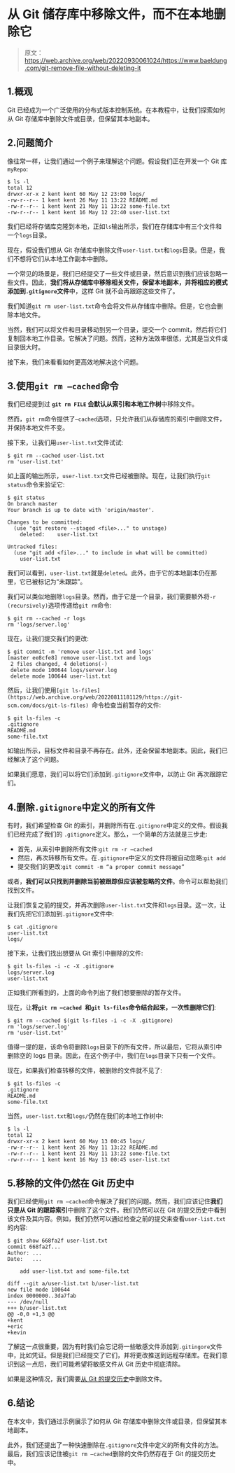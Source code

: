 # 从 Git 储存库中移除文件，而不在本地删除它

> 原文：<https://web.archive.org/web/20220930061024/https://www.baeldung.com/git-remove-file-without-deleting-it>

## 1.概观

Git 已经成为一个广泛使用的分布式版本控制系统。在本教程中，让我们探索如何从 Git 存储库中删除文件或目录，但保留其本地副本。

## 2.问题简介

像往常一样，让我们通过一个例子来理解这个问题。假设我们正在开发一个 Git 库`myRepo`:

```
$ ls -l
total 12
drwxr-xr-x 2 kent kent 60 May 12 23:00 logs/
-rw-r--r-- 1 kent kent 26 May 11 13:22 README.md
-rw-r--r-- 1 kent kent 21 May 11 13:22 some-file.txt
-rw-r--r-- 1 kent kent 16 May 12 22:40 user-list.txt
```

我们已经将存储库克隆到本地，正如`ls`输出所示，我们在存储库中有三个文件和一个`logs`目录。

现在，假设我们想从 Git 存储库中删除文件`user-list.txt`和`logs`目录。但是，我们不想将它们从本地工作副本中删除。

一个常见的场景是，我们已经提交了一些文件或目录，然后意识到我们应该忽略一些文件。因此，**我们将从存储库中移除相关文件，保留本地副本，并将相应的模式添加到`.gitignore`文件**中，这样 Git 就不会再跟踪这些文件了。

我们知道`git rm user-list.txt`命令会将文件从存储库中删除。但是，它也会删除本地文件。

当然，我们可以将文件和目录移动到另一个目录，提交一个 commit，然后将它们复制回本地工作目录。它解决了问题。然而，这种方法效率很低，尤其是当文件或目录很大时。

接下来，我们来看看如何更高效地解决这个问题。

## 3.使用`git rm –cached`命令

我们已经提到过 **`git rm FILE` 会默认从索引和本地工作树**中移除文件。

然而，`git rm`命令提供了`–cached`选项，只允许我们从存储库的索引中删除文件，并保持本地文件不变。

接下来，让我们用`user-list.txt`文件试试:

```
$ git rm --cached user-list.txt
rm 'user-list.txt' 
```

如上面的输出所示，`user-list.txt`文件已经被删除。现在，让我们执行`git status`命令来验证它:

```
$ git status
On branch master
Your branch is up to date with 'origin/master'.

Changes to be committed:
  (use "git restore --staged <file>..." to unstage)
	deleted:    user-list.txt

Untracked files:
  (use "git add <file>..." to include in what will be committed)
	user-list.txt 
```

我们可以看到，`user-list.txt`就是`deleted`。此外，由于它的本地副本仍在那里，它已被标记为“未跟踪”。

我们可以类似地删除`logs`目录。然而，由于它是一个目录，我们需要额外将`-r (recursively)`选项传递给`git rm`命令:

```
$ git rm --cached -r logs
rm 'logs/server.log'
```

现在，让我们提交我们的更改:

```
$ git commit -m 'remove user-list.txt and logs'
[master ee8cfe8] remove user-list.txt and logs
 2 files changed, 4 deletions(-)
 delete mode 100644 logs/server.log
 delete mode 100644 user-list.txt 
```

然后，让我们使用`[git ls-files](https://web.archive.org/web/20220811181129/https://git-scm.com/docs/git-ls-files) `命令检查当前暂存的文件:

```
$ git ls-files -c
.gitignore
README.md
some-file.txt 
```

如输出所示，目标文件和目录不再存在。此外，还会保留本地副本。因此，我们已经解决了这个问题。

如果我们愿意，我们可以将它们添加到`.gitignore`文件中，以防止 Git 再次跟踪它们。

## 4.删除`.gitignore`中定义的所有文件

有时，我们希望检查 Git 的索引，并删除所有在`.gitignore`中定义的文件。假设我们已经完成了我们的 `.gitignore`定义。那么，一个简单的方法就是三步走:

*   首先，从索引中删除所有文件:`git rm -r –cached`
*   然后，再次转移所有文件。在`.gitignore`中定义的文件将被自动忽略:`git add`
*   提交我们的更改:`git commit -m “a proper commit message”`

或者，**我们可以只找到并删除当前被跟踪但应该被忽略的文件**。命令可以帮助我们找到文件。

让我们恢复之前的提交，并再次删除`user-list.txt`文件和`logs`目录。这一次，让我们先把它们添加到`.gitignore`文件中:

```
$ cat .gitignore
user-list.txt
logs/ 
```

接下来，让我们找出想要从 Git 索引中删除的文件:

```
$ git ls-files -i -c -X .gitignore
logs/server.log
user-list.txt 
```

正如我们所看到的，上面的命令列出了我们想要删除的暂存文件。

现在，让**将`git rm –cached `和`git ls-files`命令结合起来，一次性删除它们**:

```
$ git rm --cached $(git ls-files -i -c -X .gitignore)
rm 'logs/server.log'
rm 'user-list.txt'
```

值得一提的是，该命令将删除`logs`目录下的所有文件，所以最后，它将从索引中删除空的 logs 目录。因此，在这个例子中，我们在`logs`目录下只有一个文件。

现在，如果我们检查转移的文件，被删除的文件就不见了:

```
$ git ls-files -c
.gitignore
README.md
some-file.txt 
```

当然，`user-list.txt`和`logs/`仍然在我们的本地工作树中:

```
$ ls -l
total 12
drwxr-xr-x 2 kent kent 60 May 13 00:45 logs/
-rw-r--r-- 1 kent kent 26 May 11 13:22 README.md
-rw-r--r-- 1 kent kent 21 May 11 13:22 some-file.txt
-rw-r--r-- 1 kent kent 16 May 13 00:45 user-list.txt
```

## 5.移除的文件仍然在 Git 历史中

我们已经使用`git rm –cached`命令解决了我们的问题。然而，我们应该记住**我们只是从 Git 的跟踪索引**中删除了这个文件。我们仍然可以在 Git 的提交历史中看到该文件及其内容。例如，我们仍然可以通过检查之前的提交来查看`user-list.txt`的内容:

```
$ git show 668fa2f user-list.txt
commit 668fa2f...
Author: ...
Date:   ...

    add user-list.txt and some-file.txt

diff --git a/user-list.txt b/user-list.txt
new file mode 100644
index 0000000..3da7fab
--- /dev/null
+++ b/user-list.txt
@@ -0,0 +1,3 @@
+kent
+eric
+kevin 
```

了解这一点很重要，因为有时我们会忘记将一些敏感文件添加到`.gitingore`文件中，比如凭证。但是我们已经提交了它们，并将更改推送到远程存储库。在我们意识到这一点后，我们可能希望将敏感文件从 Git 历史中彻底清除。

如果是这种情况，我们需要[从 Git 的提交历史](/web/20220811181129/https://www.baeldung.com/git-remove-file-commit-history)中删除文件。

## 6.结论

在本文中，我们通过示例展示了如何从 Git 存储库中删除文件或目录，但保留其本地副本。

此外，我们还提出了一种快速删除在`.gitignore`文件中定义的所有文件的方法。最后，我们应该记住被`git rm –cached`删除的文件仍然存在于 Git 的提交历史中。